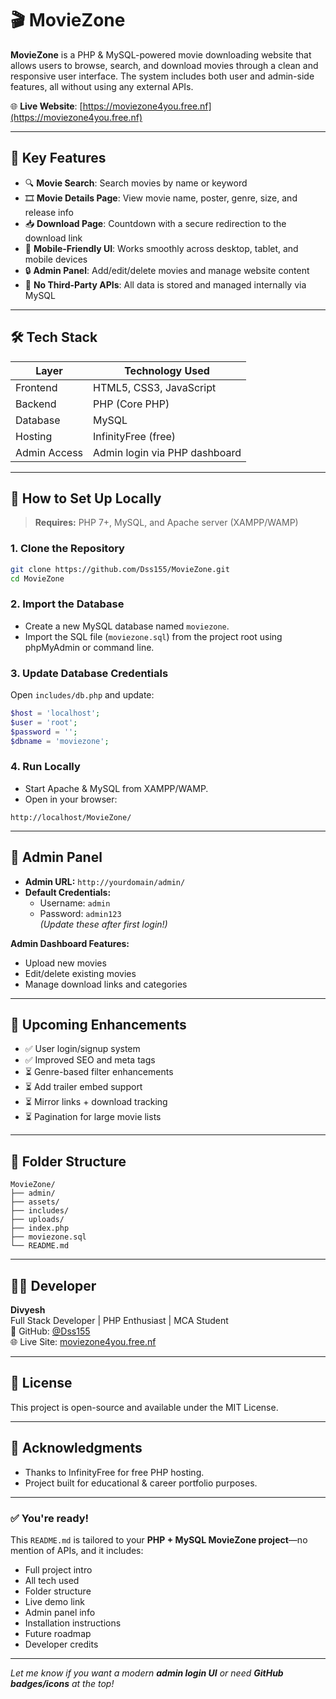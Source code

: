 # 🎬 MovieZone

**MovieZone** is a PHP & MySQL-powered movie downloading website that allows users to browse, search, and download movies through a clean and responsive user interface. The system includes both user and admin-side features, all without using any external APIs.

🌐 **Live Website**: [https://moviezone4you.free.nf](https://moviezone4you.free.nf)

---

## 📌 Key Features

- 🔍 **Movie Search**: Search movies by name or keyword
- 🎞️ **Movie Details Page**: View movie name, poster, genre, size, and release info
- 📥 **Download Page**: Countdown with a secure redirection to the download link
- 📱 **Mobile-Friendly UI**: Works smoothly across desktop, tablet, and mobile devices
- 🔒 **Admin Panel**: Add/edit/delete movies and manage website content
- 💾 **No Third-Party APIs**: All data is stored and managed internally via MySQL

---

## 🛠️ Tech Stack

| Layer        | Technology Used              |
|--------------|-----------------------------|
| Frontend     | HTML5, CSS3, JavaScript     |
| Backend      | PHP (Core PHP)              |
| Database     | MySQL                       |
| Hosting      | InfinityFree (free)         |
| Admin Access | Admin login via PHP dashboard|

---

## 🧪 How to Set Up Locally

> **Requires:** PHP 7+, MySQL, and Apache server (XAMPP/WAMP)

### 1. Clone the Repository

```bash
git clone https://github.com/Dss155/MovieZone.git
cd MovieZone
```

### 2. Import the Database

- Create a new MySQL database named `moviezone`.
- Import the SQL file (`moviezone.sql`) from the project root using phpMyAdmin or command line.

### 3. Update Database Credentials

Open `includes/db.php` and update:

```php
$host = 'localhost';
$user = 'root';
$password = '';
$dbname = 'moviezone';
```

### 4. Run Locally

- Start Apache & MySQL from XAMPP/WAMP.
- Open in your browser:

```
http://localhost/MovieZone/
```

---

## 🔐 Admin Panel

- **Admin URL:** `http://yourdomain/admin/`
- **Default Credentials:**  
  - Username: `admin`  
  - Password: `admin123`  
  *(Update these after first login!)*

**Admin Dashboard Features:**
- Upload new movies
- Edit/delete existing movies
- Manage download links and categories

---

## 🚧 Upcoming Enhancements

- ✅ User login/signup system
- ✅ Improved SEO and meta tags
- ⏳ Genre-based filter enhancements
- ⏳ Add trailer embed support
- ⏳ Mirror links + download tracking
- ⏳ Pagination for large movie lists

---

## 📂 Folder Structure

```
MovieZone/
├── admin/
├── assets/
├── includes/
├── uploads/
├── index.php
├── moviezone.sql
└── README.md
```

---

## 👨‍💻 Developer

**Divyesh**  
Full Stack Developer | PHP Enthusiast | MCA Student  
📂 GitHub: [@Dss155](https://github.com/Dss155)  
🌐 Live Site: [moviezone4you.free.nf](https://moviezone4you.free.nf)

---

## 🪪 License

This project is open-source and available under the MIT License.

---

## 🙏 Acknowledgments

- Thanks to InfinityFree for free PHP hosting.
- Project built for educational & career portfolio purposes.

---

### ✅ You're ready!

This `README.md` is tailored to your **PHP + MySQL MovieZone project**—no mention of APIs, and it includes:

- Full project intro
- All tech used
- Folder structure
- Live demo link
- Admin panel info
- Installation instructions
- Future roadmap
- Developer credits

---

*Let me know if you want a modern **admin login UI** or need **GitHub badges/icons** at the top!*